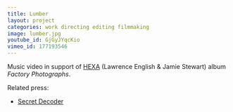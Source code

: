 ```yaml
---
title: Lumber
layout: project
categories: work directing editing filmmaking
image: lumber.jpg
youtube_id: GjGyJYqcKio
vimeo_id: 177193546
---
```


Music video in support of [HEXA][] (Lawrence English & Jamie Stewart)
album _Factory Photographs_.

Related press:

- [Secret Decoder](http://www.secretdecoder.net/video/2016/11/09/video-premiere-hexa-lumber/)

[hexa]: https://lawrenceenglish.bandcamp.com/album/hexa-factory-photographs
